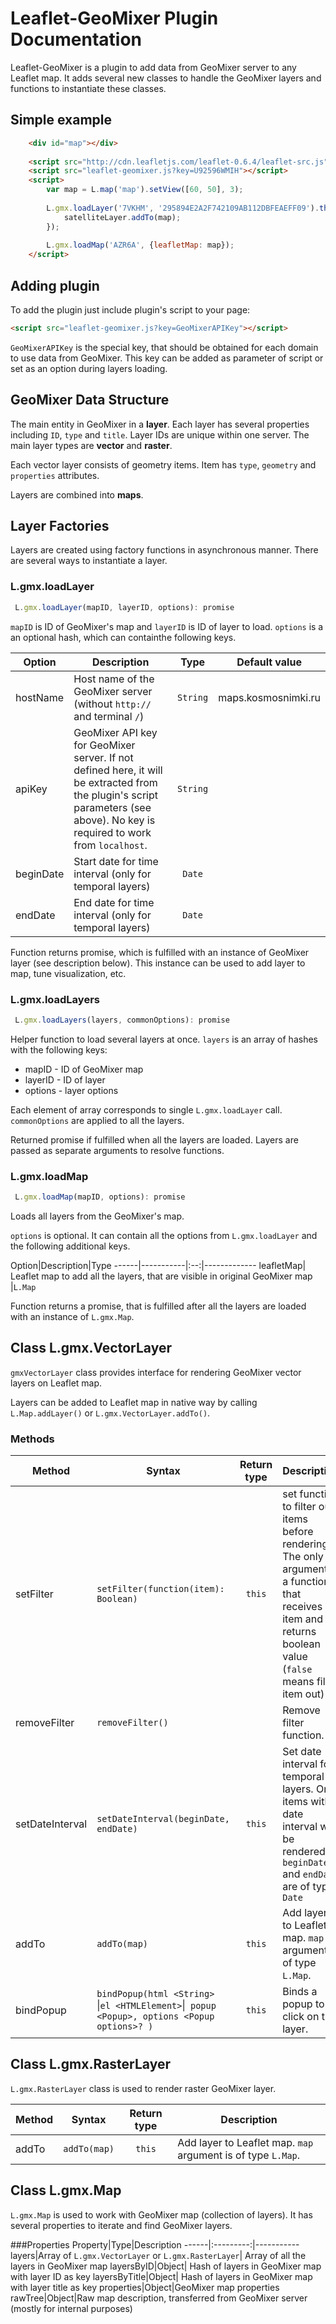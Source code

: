 # Leaflet-GeoMixer Plugin Documentation

Leaflet-GeoMixer is a plugin to add data from GeoMixer server to any Leaflet map. It adds several new classes to handle the GeoMixer layers and functions to instantiate these classes.

## Simple example

```html
	<div id="map"></div>
 
	<script src="http://cdn.leafletjs.com/leaflet-0.6.4/leaflet-src.js"></script>
	<script src="leaflet-geomixer.js?key=U92596WMIH"></script>
	<script>
		var map = L.map('map').setView([60, 50], 3);
		
		L.gmx.loadLayer('7VKHM', '295894E2A2F742109AB112DBFEAEFF09').then(function(satelliteLayer) {
		    satelliteLayer.addTo(map);
		});
		
        L.gmx.loadMap('AZR6A', {leafletMap: map});
	</script>
```

## Adding plugin
To add the plugin just include plugin's script to your page:

```html
<script src="leaflet-geomixer.js?key=GeoMixerAPIKey"></script>
```

`GeoMixerAPIKey` is the special key, that should be obtained for each domain to use data from GeoMixer. This key can be added as parameter of script or set as an option during layers loading.

## GeoMixer Data Structure

The main entity in GeoMixer in a **layer**. Each layer has several properties including `ID`, `type` and `title`.
Layer IDs are unique within one server. The main layer types are **vector** and **raster**.

Each vector layer consists of geometry items. Item has `type`, `geometry` and `properties` attributes.

Layers are combined into **maps**.

## Layer Factories

Layers are created using factory functions in asynchronous manner. There are several ways to instantiate a layer.

### L.gmx.loadLayer
```js
 L.gmx.loadLayer(mapID, layerID, options): promise
```

`mapID` is ID of GeoMixer's map and `layerID` is ID of layer to load. `options` is a an optional hash, which can containthe following keys.

Option|Description|Type|Default value
------|-----------|:--:|-------------
hostName| Host name of the GeoMixer server (without `http://` and terminal `/`)|`String`|maps.kosmosnimki.ru
apiKey|GeoMixer API key for GeoMixer server. If not defined here, it will be extracted from the plugin's script parameters (see above). No key is required to work from `localhost`.|`String`|
beginDate|Start date for time interval (only for temporal layers)|`Date`|
endDate|End date for time interval (only for temporal layers)|`Date`|

Function returns promise, which is fulfilled with an instance of GeoMixer layer (see description below). This instance can be used to add layer to map, tune visualization, etc.

### L.gmx.loadLayers
```js
 L.gmx.loadLayers(layers, commonOptions): promise
```

Helper function to load several layers at once. `layers` is an array of hashes with the following keys:
  * mapID - ID of GeoMixer map
  * layerID - ID of layer
  * options - layer options

Each element of array corresponds to single `L.gmx.loadLayer` call. `commonOptions` are applied to all the layers.

Returned promise if fulfilled when all the layers are loaded. Layers are passed as separate arguments to resolve functions.

### L.gmx.loadMap
```js
 L.gmx.loadMap(mapID, options): promise
```

Loads all layers from the GeoMixer's map. 

`options` is optional. It can contain all the options from `L.gmx.loadLayer` and the following additional keys.

Option|Description|Type
------|-----------|:--:|-------------
leafletMap| Leaflet map to add all the layers, that are visible in original GeoMixer map |`L.Map`

Function returns a promise, that is fulfilled after all the layers are loaded with an instance of `L.gmx.Map`.

## Class L.gmx.VectorLayer

`gmxVectorLayer` class provides interface for rendering GeoMixer vector layers on Leaflet map.

Layers can be added to Leaflet map in native way by calling `L.Map.addLayer()` or `L.gmx.VectorLayer.addTo()`.

### Methods
Method|Syntax|Return type|Description
------|------|:---------:|-----------
setFilter|`setFilter(function(item): Boolean)`|`this`|set function to filter out items before rendering. The only argument is a function, that receives an item and returns boolean value (`false` means filter item out)
removeFilter|`removeFilter()`||Remove filter function.
setDateInterval|`setDateInterval(beginDate, endDate)`|`this`|Set date interval for temporal layers. Only items within date interval will be rendered. `beginDate` and `endDate` are of type `Date`
addTo|`addTo(map)`|`this`|Add layer to Leaflet map. `map` argument is of type `L.Map`.
bindPopup|`bindPopup(html <String> `&#124;` el <HTMLElement> `&#124;` popup <Popup>, options <Popup options>? )`|`this`|Binds a popup to a click on this layer.

## Class L.gmx.RasterLayer

`L.gmx.RasterLayer` class is used to render raster GeoMixer layer.

Method|Syntax|Return type|Description
------|------|:---------:|-----------
addTo|`addTo(map)`|`this`|Add layer to Leaflet map. `map` argument is of type `L.Map`.

## Class L.gmx.Map
`L.gmx.Map` is used to work with GeoMixer map (collection of layers). It has several properties to iterate and find GeoMixer layers.

###Properties
Property|Type|Description
------|:---------:|-----------
layers|Array of `L.gmx.VectorLayer` or `L.gmx.RasterLayer`| Array of all the layers in GeoMixer map
layersByID|Object| Hash of layers in GeoMixer map with layer ID as key
layersByTitle|Object| Hash of layers in GeoMixer map with layer title as key
properties|Object|GeoMixer map properties
rawTree|Object|Raw map description, transferred from GeoMixer server (mostly for internal purposes)
